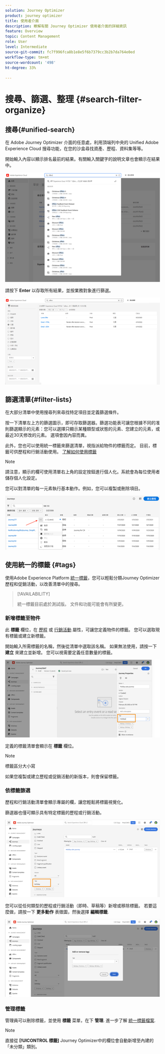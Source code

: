 ```yaml
---
solution: Journey Optimizer
product: journey optimizer
title: 使用者介面
description: 瞭解有關 Journey Optimizer 使用者介面的詳細資訊
feature: Overview
topic: Content Management
role: User
level: Intermediate
source-git-commit: fc7f996fca8b1e8e5f6b7379cc3b2b7da764e0ed
workflow-type: tm+mt
source-wordcount: '498'
ht-degree: 33%

---
```



# 搜尋、篩選、整理 {#search-filter-organize}

## 搜尋{#unified-search}

在 Adobe Journey Optimizer 介面的任意處，利用頂端列中央的 Unified Adobe Experience Cloud 搜尋功能，在您的沙盒尋找資產、歷程、資料集等等。 

開始輸入內容以顯示排名最前的結果。有關輸入關鍵字的說明文章也會顯示在結果中。

![](assets/unified-search.png)

請按下 **Enter** 以存取所有結果，並按業務對象進行篩選。

![](assets/search-and-filter.png)

## 篩選清單{#filter-lists}

在大部分清單中使用搜尋列來尋找特定項目並定義篩選條件。

按一下清單左上方的篩選圖示，即可存取篩選器。篩選功能表可讓您根據不同的准則篩選顯示的元素：您可以選擇只顯示某種類型或狀態的元素、您建立的元素，或最近30天修改的元素。 選項會因內容而異。

此外，您也可以使用統一標籤來篩選清單，視指派給物件的標籤而定。 目前，標籤可供歷程和行銷活動使用。 [了解如何使用標籤](#tags)

>[!NOTE]
>
>請注意，顯示的欄可使用清單右上角的設定按鈕進行個人化。系統會為每位使用者儲存個人化設定。

您可以對清單的每一元素執行基本動作。例如，您可以複製或刪除項目。

![](assets/journey4.png)

## 使用統一的標籤 {#tags}

使用Adobe Experience Platform [統一標籤](https://experienceleague.adobe.com/docs/experience-platform/administrative-tags/overview.html)，您可以輕鬆分類Journey Optimizer歷程和促銷活動，以改善清單中的搜尋。

>[!AVAILABILITY]
>
>統一標籤目前處於測試版。 文件和功能可能會有所變更。

### 新增標籤至物件

此 **標籤** 欄位，在 [歷程](../building-journeys/journey-gs.md#change-properties) 或 [行銷活動](../campaigns/create-campaign.md#create) 屬性，可讓您定義物件的標籤。 您可以選取現有標籤或建立新標籤。

開始輸入所需標籤的名稱，然後從清單中選取該名稱。 如果無法使用，請按一下 **建立** 來建立並新增。 您可以視需要定義任意數量的標籤。

![](assets/tags1.png)

定義的標籤清單會顯示在 **標籤** 欄位。

>[!NOTE]
>
> 標籤區分大小寫
> 
> 如果您複製或建立歷程或促銷活動的新版本，則會保留標籤。

### 依標籤篩選

歷程和行銷活動清單會顯示專屬的欄，讓您輕鬆將標籤視覺化。

篩選器也僅可顯示具有特定標籤的歷程或行銷活動。

![](assets/tags2.png)

您可以從任何類型的歷程或行銷活動（即時、草稿等）新增或移除標籤。 若要這麼做，請按一下 **更多動作** 表徵圖，然後選擇 **編輯標籤**.

![](assets/tags3.png)

### 管理標籤

管理員可以刪除標籤，並使用 **標籤** 菜單，在下 **管理**. 進一步了解 [統一標籤檔案](https://experienceleague.adobe.com/docs/experience-platform/administrative-tags/ui/managing-tags.html).

>[!NOTE]
>
> 直接從 **[!UICONTROL 標籤]** Journey Optimizer中的欄位會自動新增至內建的「未分類」類別。
